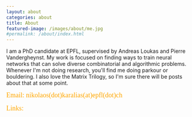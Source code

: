 ```yaml
---
layout: about
categories: about
title: About
featured-image: /images/about/me.jpg
#permalink: /about/index.html
---
```

I am a PhD candidate at EPFL, supervised by Andreas Loukas and Pierre Vandergheynst.
My work is focused on finding ways to train neural networks that can solve diverse combinatorial and algorithmic problems.
Whenever I'm not doing research, you'll find me doing parkour or bouldering. I also love the Matrix Trilogy, so I'm sure there will be posts about that at some point.

<span style="color:rgb(255, 166, 0); font-family:Calibri;font-size: 18px;font-weight:100;">Email: nikolaos(dot)karalias(at)epfl(dot)ch</span>

<span style="float:left;color:rgb(255, 166, 0); font-family:Calibri;font-size: 18px;font-weight:100; display: inline-block;"> 
Links:</span>  <a href="https://twitter.com/AspectStalence" class="fa fa-twitter" ></a>   <a href="https://scholar.google.com/citations?user=CRLG9UcAAAAJ&hl=el" class="ai ai-google-scholar-square"></a>  <a href="https://scholar.google.com/citations?user=CRLG9UcAAAAJ&hl=el" class="ai ai-google-scholar-square"></a>
